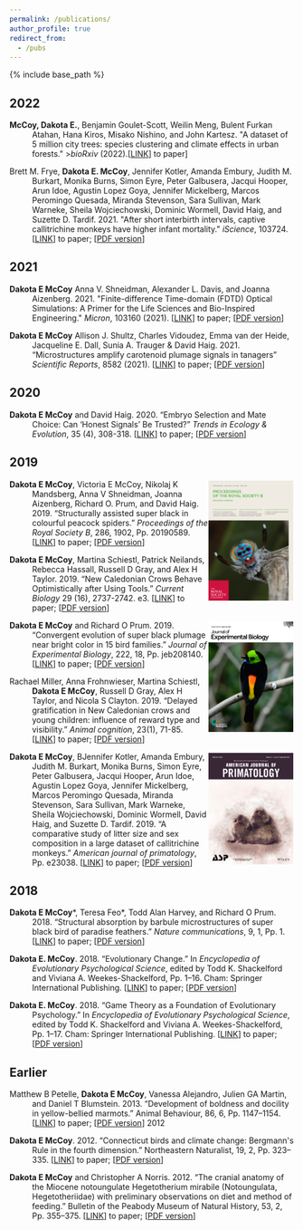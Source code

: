 ```yaml
---
permalink: /publications/
author_profile: true
redirect_from:
  - /pubs
---
```


{% include base_path %}

## 2022

<p style="margin-left: 40px; text-indent: -40px;">
  <b>McCoy, Dakota E.</b>, Benjamin Goulet-Scott, Weilin Meng, Bulent Furkan Atahan, Hana Kiros, Misako Nishino, and John Kartesz. "A dataset of 5 million city trees: species clustering and climate effects in urban forests." ><i>bioRxiv</i> (2022).[<a href="https://www.biorxiv.org/content/10.1101/2022.03.18.484862v1">LINK</a>] to paper]
</p>

<p style="margin-left: 40px; text-indent: -40px;">
  Brett M. Frye, <b>Dakota E. McCoy</b>, Jennifer Kotler, Amanda Embury, Judith M. Burkart, Monika Burns, Simon Eyre, Peter Galbusera, Jacqui Hooper, Arun Idoe, Agustin Lopez Goya, Jennifer Mickelberg, Marcos Peromingo Quesada, Miranda Stevenson, Sara Sullivan, Mark Warneke, Sheila Wojciechowski, Dominic Wormell, David Haig, and Suzette D. Tardif. 2021. "After short interbirth intervals, captive callitrichine monkeys have higher infant mortality." <i>iScience</i>, 103724. [<a href="https://www.sciencedirect.com/science/article/pii/S2589004221016941">LINK</a>] to paper; [<a href="/files/Callitrichine_InterbirthInterval_iScience_Frye_et_al_2022.pdf">PDF version</a>]
</p>


## 2021

<p style="margin-left: 40px; text-indent: -40px;">
  <b> Dakota E McCoy</b>  Anna V. Shneidman, Alexander L. Davis, and Joanna Aizenberg. 2021. "Finite-difference Time-domain (FDTD) Optical Simulations: A Primer for the Life Sciences and Bio-Inspired Engineering." <i>Micron</i>, 103160 (2021). [<a href="https://www.sciencedirect.com/science/article/pii/S0968432821001517">LINK</a>] to paper; [<a href="/files/FDTD_Methods_Primer_MICRON_2021.pdf">PDF version</a>]
</p>

<p style="margin-left: 40px; text-indent: -40px;">
  <b> Dakota E McCoy</b>  Allison J. Shultz, Charles Vidoudez, Emma van der Heide, Jacqueline E. Dall, Sunia A. Trauger & David Haig. 2021. “Microstructures amplify carotenoid plumage signals in tanagers” <i>Scientific Reports</i>, 8582 (2021). [<a href="https://www.nature.com/articles/s41598-021-88106-w">LINK</a>] to paper; [<a href="/files/Tanager_Carotenoid_Plumage_Scientific_Reports_2021.pdf">PDF version</a>]
</p>

## 2020

<p style="margin-left: 40px; text-indent: -40px;">
  <b> Dakota E McCoy</b> and David Haig. 2020. “Embryo Selection and Mate Choice: Can ‘Honest Signals’ Be Trusted?” <i>Trends in Ecology & Evolution</i>, 35 (4), 308-318. [<a href="https://www.cell.com/trends/ecology-evolution/fulltext/S0169-5347(19)30344-1">LINK</a>] to paper; [<a href="/files/Mate_Choice_Embryo_Selection_TREE_2020.pdf">PDF version</a>]
</p>


## 2019

<p style="margin-left: 40px; text-indent: -40px;">
  <img src="/images/Peacock_Spider_Cover.jpg" width="150" alt="Cover photo of Paradise Tanager" style="float: right;margin-right: 2px;margin-top: 2px;"/><b>Dakota E McCoy</b>, Victoria E McCoy, Nikolaj K Mandsberg, Anna V Shneidman, Joanna Aizenberg, Richard O. Prum, and David Haig. 2019. “Structurally assisted super black in colourful peacock spiders.” <i>Proceedings of the Royal Society B</i>, 286, 1902, Pp. 20190589. [<a href="https://royalsocietypublishing.org/doi/full/10.1098/rspb.2019.0589">LINK</a>] to paper; [<a href="/files/Super_Black_Peacock_Spiders_ProcB_2019.pdf">PDF version</a>]
  </p>
  
  
<p style="margin-left: 40px; text-indent: -40px;">
<b>Dakota E McCoy</b>, Martina Schiestl, Patrick Neilands, Rebecca Hassall, Russell D Gray, and Alex H Taylor. 2019. “New Caledonian Crows Behave Optimistically after Using Tools.” <i>Current Biology</i> 29 (16), 2737-2742. e3. [<a href="https://www.cell.com/current-biology/fulltext/S0960-9822(19)30840-1">LINK</a>] to paper; [<a href="/files/New_Caledonian_Crows_Optimistic_Tool_Use_Current_Biology_2019.pdf">PDF version</a>]
  </p>
  
<p style="margin-left: 40px; text-indent: -40px;">
  <img src="/images/Paradise_Tanager_Cover.jpg" width="150" alt="Cover photo of Paradise Tanager" style="float: right;margin-right: 2px;margin-top: 2px;"/><b>Dakota E McCoy</b> and Richard O Prum. 2019. “Convergent evolution of super black plumage near bright color in 15 bird families.” <i>Journal of Experimental Biology</i>, 222, 18, Pp. jeb208140. [<a href="https://jeb.biologists.org/content/222/18/jeb208140.abstract">LINK</a>] to paper; [<a href="/files/Super_Black_Birds_Convergent_Evolution_JEB_2019.pdf">PDF version</a>]
</p>

<p style="margin-left: 40px; text-indent: -40px;">
Rachael Miller, Anna Frohnwieser, Martina Schiestl, <b>Dakota E McCoy</b>, Russell D Gray, Alex H Taylor, and Nicola S Clayton. 2019. “Delayed gratification in New Caledonian crows and young children: influence of reward type and visibility.” <i>Animal cognition</i>, 23(1), 71-85. [<a href="https://link.springer.com/article/10.1007/s10071-019-01317-7">LINK</a>] to paper; [<a href="/files/Delayed_Gratification_Crows_Paper.pdf">PDF version</a>]
</p>


<p style="margin-left: 40px; text-indent: -40px;">
  <img src="/images/Marmoset_Cover.jpg" width="150" alt="Cover photo of Paradise Tanager" style="float: right;margin-right: 2px;margin-top: 2px;"/><b>Dakota E McCoy</b>, BJennifer Kotler, Amanda Embury, Judith M. Burkart, Monika Burns, Simon Eyre, Peter Galbusera, Jacqui Hooper, Arun Idoe, Agustin Lopez Goya, Jennifer Mickelberg, Marcos Peromingo Quesada, Miranda Stevenson, Sara Sullivan, Mark Warneke, Sheila Wojciechowski, Dominic Wormell, David Haig, and Suzette D. Tardif. 2019. “A comparative study of litter size and sex composition in a large dataset of callitrichine monkeys.” <i>American journal of primatology</i>, Pp. e23038. [<a href="https://onlinelibrary.wiley.com/doi/10.1002/ajp.23038">LINK</a>] to paper; [<a href="/files/Callitrichine_Demographics_Am_J_Primatology_2019.pdf">PDF version</a>] 
  </p> 


  
## 2018
<p style="margin-left: 40px; text-indent: -40px;">
  <b>Dakota E McCoy</b>*, Teresa Feo*, Todd Alan Harvey, and Richard O Prum. 2018. “Structural absorption by barbule microstructures of super black bird of paradise feathers.” <i>Nature communications</i>, 9, 1, Pp. 1. [<a href="https://www.nature.com/articles/s41467-017-02088-w">LINK</a>] to paper; [<a href="/files/Super_Black_Birds_of_Paradise_NComms_2018.pdf">PDF version</a>] 
  </p>

<p style="margin-left: 40px; text-indent: -40px;">
  <b>Dakota E. McCoy</b>. 2018. “Evolutionary Change.” In <i>Encyclopedia of Evolutionary Psychological Science</i>, edited by Todd K. Shackelford and Viviana A. Weekes-Shackelford, Pp. 1–16. Cham: Springer International Publishing. [<a href="https://link.springer.com/referenceworkentry/10.1007%2F978-3-319-16999-6_2094-1">LINK</a>] to paper; [<a href="/files/McCoy2018_ReferenceWorkEntry_EvolutionaryChange.pdf">PDF version</a>] 
  </p>

<p style="margin-left: 40px; text-indent: -40px;">
  <b>Dakota E. McCoy</b>. 2018. “Game Theory as a Foundation of Evolutionary Psychology.” In <i>Encyclopedia of Evolutionary Psychological Science</i>, edited by Todd K. Shackelford and Viviana A. Weekes-Shackelford, Pp. 1–17. Cham: Springer International Publishing. [<a href="https://link.springer.com/referenceworkentry/10.1007%2F978-3-319-16999-6_3577-1">LINK</a>] to paper; [<a href="/files/McCoy2018_ReferenceWorkEntry_GameTheoryAsAFoundationOfEvolu.pdf">PDF version</a>] 
  </p>

## Earlier
<p style="margin-left: 40px; text-indent: -40px;">
  Matthew B Petelle, <b>Dakota E McCoy</b>, Vanessa Alejandro, Julien GA Martin, and Daniel T Blumstein. 2013. “Development of boldness and docility in yellow-bellied marmots.” Animal Behaviour, 86, 6, Pp. 1147–1154. [<a href="https://www.sciencedirect.com/science/article/abs/pii/S000334721300420X">LINK</a>] to paper; [<a href="/files/Boldness_and_Docility_Marmots_AnBehav_2013.pdf">PDF version</a>] 
2012
</p>

<p style="margin-left: 40px; text-indent: -40px;">
  <b>Dakota E McCoy</b>. 2012. “Connecticut birds and climate change: Bergmann's Rule in the fourth dimension.” Northeastern Naturalist, 19, 2, Pp. 323–335. [<a href="https://arxiv.org/pdf/2001.03632.pdf">LINK</a>] to paper; [<a href="/files/Connecticut_Birds_and_Climate_Change_NENat_2012.pdf">PDF version</a>] 
</p>

<p style="margin-left: 40px; text-indent: -40px;">
  <b>Dakota E McCoy</b> and Christopher A Norris. 2012. “The cranial anatomy of the Miocene notoungulate Hegetotherium mirabile (Notoungulata, Hegetotheriidae) with preliminary observations on diet and method of feeding.” Bulletin of the Peabody Museum of Natural History, 53, 2, Pp. 355–375. [<a href="https://arxiv.org/pdf/2001.03632.pdf">LINK</a>] to paper; [<a href="/files/Hegetotherium_Mammalian_Woodpecker_McCoy_and_Norris_2012.pdf">PDF version</a>] 
  </p>
